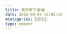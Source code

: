 ```yaml
---
title: 我想家了😭😭
date: 2016-09-04 14:05:42
mCategories: [说说]
type: moment
---
```


<div id="pics-20160904140542"></div>

<script>
var data = [
    {"link": "2016-09-04_000000.jpeg", "type": "shuoshuo"}
];
picsRender(data, "pics-20160904140542");
</script>

